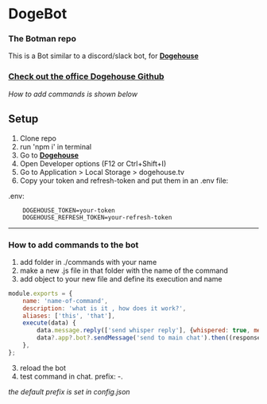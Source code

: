 # DogeBot
### The Botman repo
This is a Bot similar to a discord/slack bot, for **[Dogehouse](https://dogehouse.tv)**

### [Check out the office Dogehouse Github](https://github.com/benawad/dogehouse) 
*How to add commands is shown below*


## Setup
1. Clone repo
1. run 'npm i' in terminal
1. Go to **[Dogehouse](https://dogehouse.tv)**
1. Open Developer options (F12 or Ctrl+Shift+I)
1. Go to Application > Local Storage > dogehouse.tv
1. Copy your token and refresh-token and put them in an .env file:

.env:

        DOGEHOUSE_TOKEN=your-token 
        DOGEHOUSE_REFRESH_TOKEN=your-refresh-token
<hr>

### How to add commands to the bot
1. add folder in ./commands with your name
2. make a new .js file in that folder with the name of the command
3. add object to your new file and define its execution and name
```javascript
module.exports = {
    name: 'name-of-command',
    description: 'what is it , how does it work?',
    aliases: ['this', 'that'],
    execute(data) {
        data.message.reply(['send whisper reply'], {whispered: true, mentionUser: true})
        data?.app?.bot?.sendMessage('send to main chat').then((response) => console.log(response)) // optional chaining is a preference
    },
};
```
3. reload the bot 
4. test command in chat. prefix: -.
 
*the default prefix is set in config.json*

##

